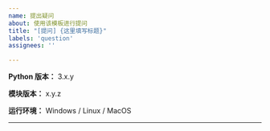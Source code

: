 ```yaml
---
name: 提出疑问
about: 使用该模板进行提问
title: "[提问] {这里填写标题}"
labels: 'question'
assignees: ''

---
```


**Python 版本：** 3.x.y

**模块版本：** x.y.z

**运行环境：** Windows / Linux / MacOS

<!-- 务必提供模块版本并确保为最新版 -->

---
